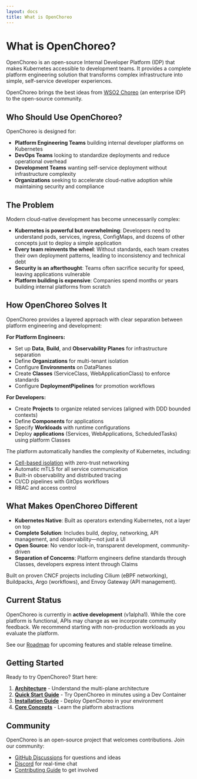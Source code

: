 ```yaml
---
layout: docs
title: What is OpenChoreo
---
```


# What is OpenChoreo?

OpenChoreo is an open-source Internal Developer Platform (IDP) that makes Kubernetes accessible to development teams. It
provides a complete platform engineering solution that transforms complex infrastructure into simple, self-service
developer experiences.

OpenChoreo brings the best ideas from [WSO2 Choreo](https://choreo.dev) (an enterprise IDP) to the open-source
community.

## Who Should Use OpenChoreo?

OpenChoreo is designed for:

- **Platform Engineering Teams** building internal developer platforms on Kubernetes
- **DevOps Teams** looking to standardize deployments and reduce operational overhead
- **Development Teams** wanting self-service deployment without infrastructure complexity
- **Organizations** seeking to accelerate cloud-native adoption while maintaining security and compliance

## The Problem

Modern cloud-native development has become unnecessarily complex:

- **Kubernetes is powerful but overwhelming**: Developers need to understand pods, services, ingress, ConfigMaps, and
  dozens of other concepts just to deploy a simple application
- **Every team reinvents the wheel**: Without standards, each team creates their own deployment patterns, leading to
  inconsistency and technical debt
- **Security is an afterthought**: Teams often sacrifice security for speed, leaving applications vulnerable
- **Platform building is expensive**: Companies spend months or years building internal platforms from scratch

## How OpenChoreo Solves It

OpenChoreo provides a layered approach with clear separation between platform engineering and development:

**For Platform Engineers:**

- Set up **Data**, **Build**, and **Observability Planes** for infrastructure separation
- Define **Organizations** for multi-tenant isolation
- Configure **Environments** on DataPlanes
- Create **Classes** (ServiceClass, WebApplicationClass) to enforce standards
- Configure **DeploymentPipelines** for promotion workflows

**For Developers:**

- Create **Projects** to organize related services (aligned with DDD bounded contexts)
- Define **Components** for applications
- Specify **Workloads** with runtime configurations
- Deploy **applications** (Services, WebApplications, ScheduledTasks) using platform Classes

The platform automatically handles the complexity of Kubernetes, including:

- [Cell-based isolation](https://github.com/wso2/reference-architecture/blob/master/reference-architecture-cell-based.md)
  with zero-trust networking
- Automatic mTLS for all service communication
- Built-in observability and distributed tracing
- CI/CD pipelines with GitOps workflows
- RBAC and access control

## What Makes OpenChoreo Different

- **Kubernetes Native**: Built as operators extending Kubernetes, not a layer on top
- **Complete Solution**: Includes build, deploy, networking, API management, and observability—not just a UI
- **Open Source**: No vendor lock-in, transparent development, community-driven
- **Separation of Concerns**: Platform engineers define standards through Classes, developers express intent through
  Claims

Built on proven CNCF projects including Cilium (eBPF networking), Buildpacks, Argo (workflows), and Envoy Gateway (API
management).

## Current Status

OpenChoreo is currently in **active development** (v1alpha1). While the core platform is functional, APIs may change as
we incorporate community feedback. We recommend starting with non-production workloads as you evaluate the platform.

See our [Roadmap](https://github.com/orgs/openchoreo/projects/4) for upcoming features and stable release timeline.

## Getting Started

Ready to try OpenChoreo? Start here:

1. **[Architecture](/docs/overview/architecture)** - Understand the multi-plane architecture
2. **[Quick Start Guide](/docs/getting-started/quick-start-guide)** - Try OpenChoreo in minutes using a Dev Container
3. **[Installation Guide](/docs/getting-started/single-cluster)** - Deploy OpenChoreo in your environment
4. **[Core Concepts](/docs/core-concepts/concepts-and-abstractions)** - Learn the platform abstractions

## Community

OpenChoreo is an open-source project that welcomes contributions. Join our community:

- [GitHub Discussions](https://github.com/openchoreo/openchoreo/discussions) for questions and ideas
- [Discord](https://discord.com/invite/asqDFC8suT) for real-time chat
- [Contributing Guide](https://github.com/openchoreo/openchoreo/blob/main/docs/contributors/contribute.md) to get
  involved
